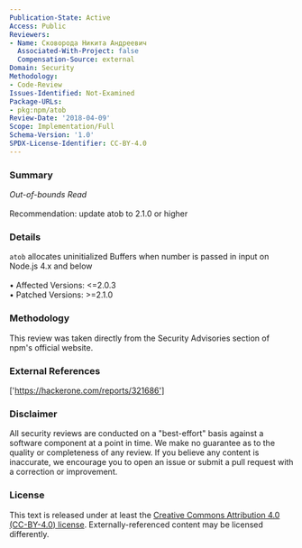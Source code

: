 ```yaml
---
Publication-State: Active
Access: Public
Reviewers:
- Name: Сковорода Никита Андреевич
  Associated-With-Project: false
  Compensation-Source: external
Domain: Security
Methodology:
- Code-Review
Issues-Identified: Not-Examined
Package-URLs:
- pkg:npm/atob
Review-Date: '2018-04-09'
Scope: Implementation/Full
Schema-Version: '1.0'
SPDX-License-Identifier: CC-BY-4.0
---
```

### Summary
*Out-of-bounds Read*<br><br>Recommendation: update atob to 2.1.0 or higher
### Details
`atob` allocates uninitialized Buffers when number is passed in input on Node.js 4.x and below
<br><br>• Affected Versions: <=2.0.3
<br>• Patched Versions: >=2.1.0
### Methodology
This review was taken directly from the Security Advisories section of npm's official website.
### External References
['https://hackerone.com/reports/321686']
### Disclaimer
All security reviews are conducted on a "best-effort" basis against a software component at a point in time. We make no guarantee as to the quality or completeness of any review. If you believe any content is inaccurate, we encourage you to open an issue or submit a pull request with a correction or improvement.
### License
This text is released under at least the [Creative Commons Attribution 4.0 (CC-BY-4.0) license](https://creativecommons.org/licenses/by/4.0/legalcode.txt). Externally-referenced content may be licensed differently.
